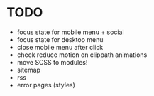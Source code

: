 # TODO

* focus state for mobile menu + social
* focus state for desktop menu
* close mobile menu after click
* check reduce motion on clippath animations
* move SCSS to modules! 
* sitemap
* rss
* error pages (styles)
